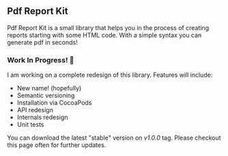 Pdf Report Kit
--------------

Pdf Report Kit is a small library that helps you in the process of creating reports starting with some HTML code. With a simple syntax you can generate pdf in seconds!

### Work In Progress! :construction_worker:
I am working on a complete redesign of this library. Features will include:

* New name! (hopefully)
* Semantic versioning
* Installation via CocoaPods
* API redesign
* Internals redesign
* Unit tests

You can download the latest "stable" version on *v1.0.0* tag. Please checkout this page often for further updates.
